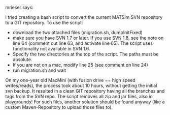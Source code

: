mrieser says:

I tried creating a bash script to convert the current MATSim SVN repository to a GIT repository.
To use the script:
* download the two attached files (migration.sh, dumpInitFixed)
* make sure you have SVN 1.7 or later. If you use SVN 1.8, see the note on line 64 (comment out line 63, and activate line 65). The script uses functionality not available in SVN 1.6.
* Specify the two directories at the top of the script. The paths must be absolute.
* If you are not on a mac, modify line 25 (see comment on line 24)
* run migration.sh and wait 

On my one-year old MacMini (with fusion drive == high speed writes/reads), the process took about 10 hours, without getting the initial svn backup. It resulted in a clean GIT repository having all the branches and tags from the SVN repo.
The script removes all zip and jar files, also in playgrounds! For such files, another solution should be found anyway (like a custom Maven-Repository to upload those files to).
